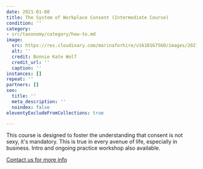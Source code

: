 ```yaml
---
date: 2021-01-08
title: The System of Workplace Consent (Intermediate Course)
condition: ''
category:
- src/taxonomy/category/how-to.md
image:
  src: https://res.cloudinary.com/marinaforhire/v1610167560/images/2021/01/Open_Figures_-_3_Characters_lhh7l4.png
  alt: ''
  credit: Bonnie Kate Wolf
  credit_url: ''
  caption: ''
instances: []
repeat: ''
partners: []
seo:
  title: ''
  meta_description: ''
  noindex: false
eleventyExcludeFromCollections: true

---
```

This course is designed to foster the understanding that consent is not sexy, it's mandatory. This is true in every avenue of life, especially in business. Intro and ongoing practice workshop also available.

[Contact us for more info](https://marinaforhire.com/contact/)